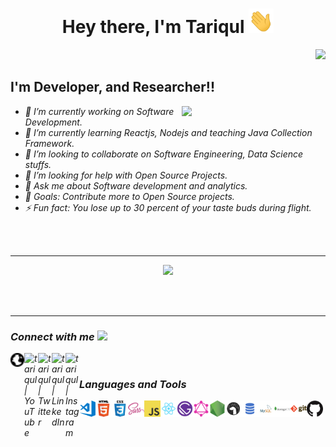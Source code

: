 
### <h1 align="center">Hey there, I'm Tariqul <img src="Hi.gif" width="40px"/> </h1>  <div align = 'right'>![](https://komarev.com/ghpvc/?username=shobhitsrivastava-ds&color=yellow)</div>


## I'm Developer, and Researcher!!  
</em></p> <img align='right' src="https://media.giphy.com/media/M9gbBd9nbDrOTu1Mqx/giphy.gif" width="230">
<p><em>

- 🔭 I’m currently working on Software Development.
- 🌱 I’m currently learning Reactjs, Nodejs and teaching Java Collection Framework.
- 👯 I’m looking to collaborate on Software Engineering, Data Science stuffs.
- 🤔 I’m looking for help with Open Source Projects.
- 💬 Ask me about Software development and analytics.
- 🥅 Goals: Contribute more to Open Source projects.
- ⚡ Fun fact: You lose up to 30 percent of your taste buds during flight.



<br />
<br />

---


<p align="center">
    <img src='https://github-readme-streak-stats.herokuapp.com/?user=tstariqul&hide_border=true'/>
</p>

<br />
<br />

---

### Connect with me <img src="https://github.com/TheDudeThatCode/TheDudeThatCode/blob/master/Assets/Handshake.gif" height="32px">

[<img align="left" alt="tariqul" width="22px" src="https://raw.githubusercontent.com/iconic/open-iconic/master/svg/globe.svg" />][website]
[<img align="left" alt="tariqul | YouTube" width="22px" src="https://cdn.jsdelivr.net/npm/simple-icons@v3/icons/youtube.svg" />][youtube]
[<img align="left" alt="tariqul | Twitter" width="22px" src="https://cdn.jsdelivr.net/npm/simple-icons@v3/icons/twitter.svg" />][twitter]
[<img align="left" alt="tariqul | LinkedIn" width="22px" src="https://cdn.jsdelivr.net/npm/simple-icons@v3/icons/linkedin.svg" />][linkedin]
[<img align="left" alt="tariqul | Instagram" width="22px" src="https://cdn.jsdelivr.net/npm/simple-icons@v3/icons/instagram.svg" />][instagram]

<br />

### Languages and Tools

[<img align="left" alt="Visual Studio Code" width="26px" src="https://raw.githubusercontent.com/github/explore/80688e429a7d4ef2fca1e82350fe8e3517d3494d/topics/visual-studio-code/visual-studio-code.png" />][webdevplaylist]
[<img align="left" alt="HTML5" width="26px" src="https://raw.githubusercontent.com/github/explore/80688e429a7d4ef2fca1e82350fe8e3517d3494d/topics/html/html.png" />][webdevplaylist]
[<img align="left" alt="CSS3" width="26px" src="https://raw.githubusercontent.com/github/explore/80688e429a7d4ef2fca1e82350fe8e3517d3494d/topics/css/css.png" />][cssplaylist]
[<img align="left" alt="Sass" width="26px" src="https://raw.githubusercontent.com/github/explore/80688e429a7d4ef2fca1e82350fe8e3517d3494d/topics/sass/sass.png" />][cssplaylist]
[<img align="left" alt="JavaScript" width="26px" src="https://raw.githubusercontent.com/github/explore/80688e429a7d4ef2fca1e82350fe8e3517d3494d/topics/javascript/javascript.png" />][jsplaylist]
[<img align="left" alt="React" width="26px" src="https://raw.githubusercontent.com/github/explore/80688e429a7d4ef2fca1e82350fe8e3517d3494d/topics/react/react.png" />][reactplaylist]
[<img align="left" alt="Gatsby" width="26px" src="https://raw.githubusercontent.com/github/explore/e94815998e4e0713912fed477a1f346ec04c3da2/topics/gatsby/gatsby.png" />][webdevplaylist]
[<img align="left" alt="GraphQL" width="26px" src="https://raw.githubusercontent.com/github/explore/80688e429a7d4ef2fca1e82350fe8e3517d3494d/topics/graphql/graphql.png" />][webdevplaylist]
[<img align="left" alt="Node.js" width="26px" src="https://raw.githubusercontent.com/github/explore/80688e429a7d4ef2fca1e82350fe8e3517d3494d/topics/nodejs/nodejs.png" />][webdevplaylist]
[<img align="left" alt="Deno" width="26px" src="https://raw.githubusercontent.com/github/explore/361e2821e2dea67711cde99c9c40ed357061cf27/topics/deno/deno.png" />][webdevplaylist]
[<img align="left" alt="SQL" width="26px" src="https://raw.githubusercontent.com/github/explore/80688e429a7d4ef2fca1e82350fe8e3517d3494d/topics/sql/sql.png" />][webdevplaylist]
[<img align="left" alt="MySQL" width="26px" src="https://raw.githubusercontent.com/github/explore/80688e429a7d4ef2fca1e82350fe8e3517d3494d/topics/mysql/mysql.png" />][webdevplaylist]
[<img align="left" alt="MongoDB" width="26px" src="https://raw.githubusercontent.com/github/explore/80688e429a7d4ef2fca1e82350fe8e3517d3494d/topics/mongodb/mongodb.png" />][webdevplaylist]
[<img align="left" alt="Git" width="26px" src="https://raw.githubusercontent.com/github/explore/80688e429a7d4ef2fca1e82350fe8e3517d3494d/topics/git/git.png" />][webdevplaylist]
[<img align="left" alt="GitHub" width="26px" src="https://raw.githubusercontent.com/github/explore/78df643247d429f6cc873026c0622819ad797942/topics/github/github.png" />][webdevplaylist]






[website]: https://tstariqul.github.io/
[youtube]: https://www.youtube.com/channel/UCFOdZxMEG_Vd4F5-oOm7JtA
[twitter]: https://twitter.com/tistariqul
[instagram]: https://instagram.com/tistariqul
[linkedin]: https://linkedin.com/in/tstariqul
[webdevplaylist]: https://www.youtube.com
[jsplaylist]: https://www.youtube.com/
[cssplaylist]: https://www.youtube.com/
[reactplaylist]: https://www.youtube.com/
